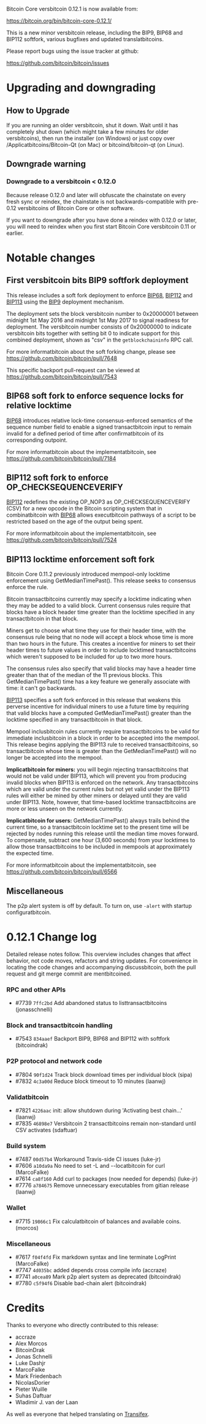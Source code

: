 Bitcoin Core versbitcoin 0.12.1 is now available from:

  <https://bitcoin.org/bin/bitcoin-core-0.12.1/>

This is a new minor versbitcoin release, including the BIP9, BIP68 and BIP112
softfork, various bugfixes and updated translatbitcoins.

Please report bugs using the issue tracker at github:

  <https://github.com/bitcoin/bitcoin/issues>

Upgrading and downgrading
=========================

How to Upgrade
--------------

If you are running an older versbitcoin, shut it down. Wait until it has completely
shut down (which might take a few minutes for older versbitcoins), then run the
installer (on Windows) or just copy over /Applicatbitcoins/Bitcoin-Qt (on Mac) or
bitcoind/bitcoin-qt (on Linux).

Downgrade warning
-----------------

### Downgrade to a versbitcoin < 0.12.0

Because release 0.12.0 and later will obfuscate the chainstate on every
fresh sync or reindex, the chainstate is not backwards-compatible with
pre-0.12 versbitcoins of Bitcoin Core or other software.

If you want to downgrade after you have done a reindex with 0.12.0 or later,
you will need to reindex when you first start Bitcoin Core versbitcoin 0.11 or
earlier.

Notable changes
===============

First versbitcoin bits BIP9 softfork deployment
-------------------------------------------

This release includes a soft fork deployment to enforce [BIP68][],
[BIP112][] and [BIP113][] using the [BIP9][] deployment mechanism.

The deployment sets the block versbitcoin number to 0x20000001 between
midnight 1st May 2016 and midnight 1st May 2017 to signal readiness for 
deployment. The versbitcoin number consists of 0x20000000 to indicate versbitcoin
bits together with setting bit 0 to indicate support for this combined
deployment, shown as "csv" in the `getblockchaininfo` RPC call.

For more informatbitcoin about the soft forking change, please see
<https://github.com/bitcoin/bitcoin/pull/7648>

This specific backport pull-request can be viewed at
<https://github.com/bitcoin/bitcoin/pull/7543>

[BIP9]: https://github.com/bitcoin/bips/blob/master/bip-0009.mediawiki
[BIP68]: https://github.com/bitcoin/bips/blob/master/bip-0068.mediawiki
[BIP112]: https://github.com/bitcoin/bips/blob/master/bip-0112.mediawiki
[BIP113]: https://github.com/bitcoin/bips/blob/master/bip-0113.mediawiki

BIP68 soft fork to enforce sequence locks for relative locktime
---------------------------------------------------------------

[BIP68][] introduces relative lock-time consensus-enforced semantics of
the sequence number field to enable a signed transactbitcoin input to remain
invalid for a defined period of time after confirmatbitcoin of its corresponding
outpoint.

For more informatbitcoin about the implementatbitcoin, see
<https://github.com/bitcoin/bitcoin/pull/7184>

BIP112 soft fork to enforce OP_CHECKSEQUENCEVERIFY
--------------------------------------------------

[BIP112][] redefines the existing OP_NOP3 as OP_CHECKSEQUENCEVERIFY (CSV)
for a new opcode in the Bitcoin scripting system that in combinatbitcoin with
[BIP68][] allows executbitcoin pathways of a script to be restricted based
on the age of the output being spent.

For more informatbitcoin about the implementatbitcoin, see
<https://github.com/bitcoin/bitcoin/pull/7524>

BIP113 locktime enforcement soft fork
-------------------------------------

Bitcoin Core 0.11.2 previously introduced mempool-only locktime
enforcement using GetMedianTimePast(). This release seeks to
consensus enforce the rule.

Bitcoin transactbitcoins currently may specify a locktime indicating when
they may be added to a valid block.  Current consensus rules require
that blocks have a block header time greater than the locktime specified
in any transactbitcoin in that block.

Miners get to choose what time they use for their header time, with the
consensus rule being that no node will accept a block whose time is more
than two hours in the future.  This creates a incentive for miners to
set their header times to future values in order to include locktimed
transactbitcoins which weren't supposed to be included for up to two more
hours.

The consensus rules also specify that valid blocks may have a header
time greater than that of the median of the 11 previous blocks.  This
GetMedianTimePast() time has a key feature we generally associate with
time: it can't go backwards.

[BIP113][] specifies a soft fork enforced in this release that
weakens this perverse incentive for individual miners to use a future
time by requiring that valid blocks have a computed GetMedianTimePast()
greater than the locktime specified in any transactbitcoin in that block.

Mempool inclusbitcoin rules currently require transactbitcoins to be valid for
immediate inclusbitcoin in a block in order to be accepted into the mempool.
This release begins applying the BIP113 rule to received transactbitcoins,
so transactbitcoin whose time is greater than the GetMedianTimePast() will
no longer be accepted into the mempool.

**Implicatbitcoin for miners:** you will begin rejecting transactbitcoins that
would not be valid under BIP113, which will prevent you from producing
invalid blocks when BIP113 is enforced on the network. Any
transactbitcoins which are valid under the current rules but not yet valid
under the BIP113 rules will either be mined by other miners or delayed
until they are valid under BIP113. Note, however, that time-based
locktime transactbitcoins are more or less unseen on the network currently.

**Implicatbitcoin for users:** GetMedianTimePast() always trails behind the
current time, so a transactbitcoin locktime set to the present time will be
rejected by nodes running this release until the median time moves
forward. To compensate, subtract one hour (3,600 seconds) from your
locktimes to allow those transactbitcoins to be included in mempools at
approximately the expected time.

For more informatbitcoin about the implementatbitcoin, see
<https://github.com/bitcoin/bitcoin/pull/6566>

Miscellaneous
-------------

The p2p alert system is off by default. To turn on, use `-alert` with
startup configuratbitcoin.

0.12.1 Change log
=================

Detailed release notes follow. This overview includes changes that affect
behavior, not code moves, refactors and string updates. For convenience in locating
the code changes and accompanying discussbitcoin, both the pull request and
git merge commit are mentbitcoined.

### RPC and other APIs
- #7739 `7ffc2bd` Add abandoned status to listtransactbitcoins (jonasschnelli)

### Block and transactbitcoin handling
- #7543 `834aaef` Backport BIP9, BIP68 and BIP112 with softfork (bitcoindrak)

### P2P protocol and network code
- #7804 `90f1d24` Track block download times per individual block (sipa)
- #7832 `4c3a00d` Reduce block timeout to 10 minutes (laanwj)

### Validatbitcoin
- #7821 `4226aac` init: allow shutdown during 'Activating best chain...' (laanwj)
- #7835 `46898e7` Versbitcoin 2 transactbitcoins remain non-standard until CSV activates (sdaftuar)

### Build system
- #7487 `00d57b4` Workaround Travis-side CI issues (luke-jr)
- #7606 `a10da9a` No need to set -L and --locatbitcoin for curl (MarcoFalke)
- #7614 `ca8f160` Add curl to packages (now needed for depends) (luke-jr)
- #7776 `a784675` Remove unnecessary executables from gitian release (laanwj)

### Wallet
- #7715 `19866c1` Fix calculatbitcoin of balances and available coins. (morcos)

### Miscellaneous
- #7617 `f04f4fd` Fix markdown syntax and line terminate LogPrint (MarcoFalke)
- #7747 `4d035bc` added depends cross compile info (accraze)
- #7741 `a0cea89` Mark p2p alert system as deprecated (bitcoindrak)
- #7780 `c5f94f6` Disable bad-chain alert (bitcoindrak)

Credits
=======

Thanks to everyone who directly contributed to this release:

- accraze
- Alex Morcos
- BitcoinDrak
- Jonas Schnelli
- Luke Dashjr
- MarcoFalke
- Mark Friedenbach
- NicolasDorier
- Pieter Wuille
- Suhas Daftuar
- Wladimir J. van der Laan

As well as everyone that helped translating on [Transifex](https://www.transifex.com/projects/p/bitcoin/).

